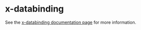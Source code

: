 x-databinding
================

See the [x-databinding documentation page](http://.../x-databinding) for more information.
